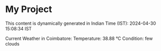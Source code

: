 # My Project

This content is dynamically generated in Indian Time (IST): 2024-04-30 15:08:34 IST


Current Weather in Coimbatore:
Temperature: 38.88 °C
Condition: few clouds
